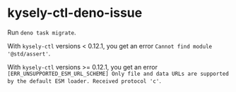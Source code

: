 # kysely-ctl-deno-issue

Run `deno task migrate`.

With `kysely-ctl` versions < 0.12.1, you get an error `Cannot find module '@std/assert'`.

With `kysely-ctl` versions >= 0.12.1, you get an error `[ERR_UNSUPPORTED_ESM_URL_SCHEME] Only file and data URLs are supported by the default ESM loader. Received protocol 'c'`.
